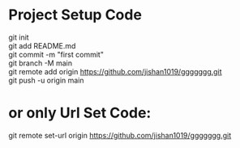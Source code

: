 # Project Setup Code 

git init <br>
  git add README.md <br>
  git commit -m "first commit" <br>
  git branch -M main <br>
  git remote add origin https://github.com/jishan1019/ggggggg.git <br>
  git push -u origin main

# or only Url Set Code:

 git remote set-url origin https://github.com/jishan1019/ggggggg.git
